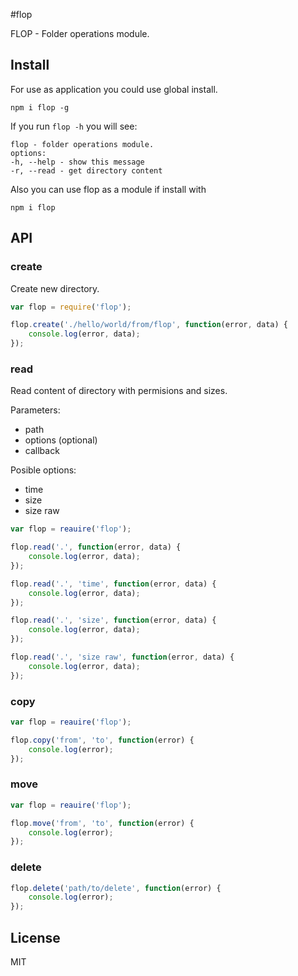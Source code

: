 #flop

FLOP - Folder operations module.

## Install
For use as application you could use global install.

```
npm i flop -g
```

If you run `flop -h` you will see:

```
flop - folder operations module.
options:
-h, --help - show this message
-r, --read - get directory content
```

Also you can use flop as a module if install with
```
npm i flop
```

## API

### create
Create new directory.

```js
var flop = require('flop');

flop.create('./hello/world/from/flop', function(error, data) {
    console.log(error, data);
});
```

### read
Read content of directory with permisions and sizes.

Parameters:
- path
- options (optional)
- callback

Posible options:
- time
- size
- size raw

```js
var flop = reauire('flop');

flop.read('.', function(error, data) {
    console.log(error, data);
});

flop.read('.', 'time', function(error, data) {
    console.log(error, data);
});

flop.read('.', 'size', function(error, data) {
    console.log(error, data);
});

flop.read('.', 'size raw', function(error, data) {
    console.log(error, data);
});
```
### copy

```js
var flop = reauire('flop');

flop.copy('from', 'to', function(error) {
    console.log(error);
});
```

### move

```js
var flop = reauire('flop');

flop.move('from', 'to', function(error) {
    console.log(error);
});
```

### delete

```js
flop.delete('path/to/delete', function(error) {
    console.log(error);
});
```

## License

MIT
